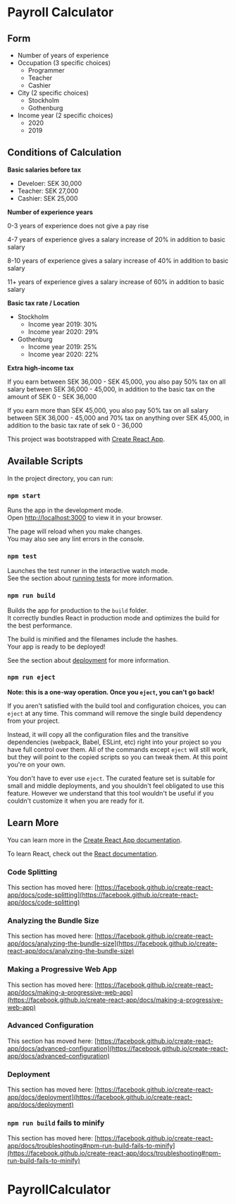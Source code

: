 # Payroll Calculator

## Form

- Number of years of experience
- Occupation (3 specific choices)
  - Programmer
  - Teacher
  - Cashier
- City (2 specific choices)
  - Stockholm
  - Gothenburg
- Income year (2 specific choices)
  - 2020
  - 2019

## Conditions of Calculation

**Basic salaries before tax**

- Develoer: SEK 30,000
- Teacher: SEK 27,000
- Cashier: SEK 25,000

**Number of experience years**

0-3 years of experience does not give a pay rise

4-7 years of experience gives a salary increase of 20% in addition to basic salary

8-10 years of experience gives a salary increase of 40% in addition to basic salary

11+ years of experience gives a salary increase of 60% in addition to basic salary

**Basic tax rate / Location**

- Stockholm
  - Income year 2019: 30%
  - Income year 2020: 29%
- Gothenburg
  - Income year 2019: 25%
  - Income year 2020: 22%

**Extra high-income tax**

If you earn between SEK 36,000 - SEK 45,000, you also pay 50% tax on all salary between SEK 36,000 - 45,000, in addition to the basic tax on the amount of SEK 0 - SEK 36,000

If you earn more than SEK 45,000, you also pay 50% tax on all salary between SEK 36,000 - 45,000 and 70% tax on anything over SEK 45,000, in addition to the basic tax rate of sek 0 - 36,000

This project was bootstrapped with [Create React App](https://github.com/facebook/create-react-app).

## Available Scripts

In the project directory, you can run:

### `npm start`

Runs the app in the development mode.\
Open [http://localhost:3000](http://localhost:3000) to view it in your browser.

The page will reload when you make changes.\
You may also see any lint errors in the console.

### `npm test`

Launches the test runner in the interactive watch mode.\
See the section about [running tests](https://facebook.github.io/create-react-app/docs/running-tests) for more information.

### `npm run build`

Builds the app for production to the `build` folder.\
It correctly bundles React in production mode and optimizes the build for the best performance.

The build is minified and the filenames include the hashes.\
Your app is ready to be deployed!

See the section about [deployment](https://facebook.github.io/create-react-app/docs/deployment) for more information.

### `npm run eject`

**Note: this is a one-way operation. Once you `eject`, you can't go back!**

If you aren't satisfied with the build tool and configuration choices, you can `eject` at any time. This command will remove the single build dependency from your project.

Instead, it will copy all the configuration files and the transitive dependencies (webpack, Babel, ESLint, etc) right into your project so you have full control over them. All of the commands except `eject` will still work, but they will point to the copied scripts so you can tweak them. At this point you're on your own.

You don't have to ever use `eject`. The curated feature set is suitable for small and middle deployments, and you shouldn't feel obligated to use this feature. However we understand that this tool wouldn't be useful if you couldn't customize it when you are ready for it.

## Learn More

You can learn more in the [Create React App documentation](https://facebook.github.io/create-react-app/docs/getting-started).

To learn React, check out the [React documentation](https://reactjs.org/).

### Code Splitting

This section has moved here: [https://facebook.github.io/create-react-app/docs/code-splitting](https://facebook.github.io/create-react-app/docs/code-splitting)

### Analyzing the Bundle Size

This section has moved here: [https://facebook.github.io/create-react-app/docs/analyzing-the-bundle-size](https://facebook.github.io/create-react-app/docs/analyzing-the-bundle-size)

### Making a Progressive Web App

This section has moved here: [https://facebook.github.io/create-react-app/docs/making-a-progressive-web-app](https://facebook.github.io/create-react-app/docs/making-a-progressive-web-app)

### Advanced Configuration

This section has moved here: [https://facebook.github.io/create-react-app/docs/advanced-configuration](https://facebook.github.io/create-react-app/docs/advanced-configuration)

### Deployment

This section has moved here: [https://facebook.github.io/create-react-app/docs/deployment](https://facebook.github.io/create-react-app/docs/deployment)

### `npm run build` fails to minify

This section has moved here: [https://facebook.github.io/create-react-app/docs/troubleshooting#npm-run-build-fails-to-minify](https://facebook.github.io/create-react-app/docs/troubleshooting#npm-run-build-fails-to-minify)

# PayrollCalculator
